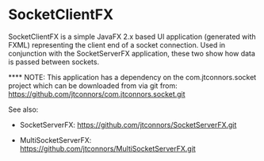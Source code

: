 # SocketClientFX

SocketClientFX is a simple JavaFX 2.x based UI application (generated with
FXML) representing the client end of a socket connection.  Used in conjunction
with the SocketServerFX application, these two show how data is passed
between sockets.

**** NOTE: This application has a dependency on the com.jtconnors.socket
project which can be downloaded from via git from:
https://github.com/jtconnors/com.jtconnors.socket.git

See also:

- SocketServerFX: https://github.com/jtconnors/SocketServerFX.git

- MultiSocketServerFX: https://github.com/jtconnors/MultiSocketServerFX.git
